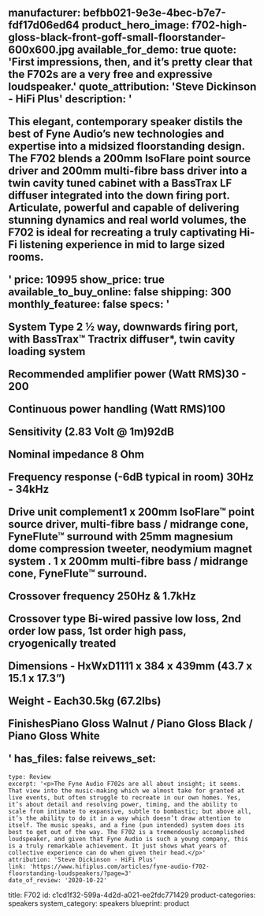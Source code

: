 manufacturer: befbb021-9e3e-4bec-b7e7-fdf17d06ed64
product_hero_image: f702-high-gloss-black-front-goff-small-floorstander-600x600.jpg
available_for_demo: true
quote: 'First impressions, then, and it’s pretty clear that the F702s are a very free and expressive loudspeaker.'
quote_attribution: 'Steve Dickinson - HiFi Plus'
description: '<p>This elegant, contemporary speaker distils the best of Fyne Audio’s new technologies and expertise into a midsized floorstanding design. The F702 blends a 200mm IsoFlare point source driver and 200mm multi-fibre bass driver into a twin cavity tuned cabinet with a BassTrax LF diffuser integrated into the down firing port. Articulate, powerful and capable of delivering stunning dynamics and real world volumes, the F702 is ideal for recreating a truly captivating Hi-Fi listening experience in mid to large sized rooms.</p>'
price: 10995
show_price: true
available_to_buy_online: false
shipping: 300
monthly_featuree: false
specs: '<p>System Type 2 ½ way, downwards firing port, with BassTrax™ Tractrix diffuser*, twin cavity loading system</p><p>Recommended amplifier power (Watt RMS)30 - 200</p><p>Continuous power handling (Watt RMS)100</p><p>Sensitivity (2.83 Volt @ 1m)92dB</p><p>Nominal impedance 8 Ohm</p><p>Frequency response (-6dB typical in room) 30Hz - 34kHz</p><p>Drive unit complement1 x 200mm IsoFlare™ point source driver, multi-fibre bass / midrange cone, FyneFlute™ surround with 25mm magnesium dome compression tweeter, neodymium magnet system . 1 x 200mm multi-fibre bass / midrange cone, FyneFlute™ surround.</p><p>Crossover frequency 250Hz &amp; 1.7kHz</p><p>Crossover type Bi-wired passive low loss, 2nd order low pass, 1st order high pass, cryogenically treated</p><p>Dimensions - HxWxD1111 x 384 x 439mm (43.7 x 15.1 x 17.3”)</p><p>Weight - Each30.5kg (67.2lbs)</p><p>FinishesPiano Gloss Walnut / Piano Gloss Black / Piano Gloss White</p>'
has_files: false
reivews_set:
  -
    type: Review
    excerpt: '<p>The Fyne Audio F702s are all about insight; it seems. That view into the music-making which we almost take for granted at live events, but often struggle to recreate in our own homes. Yes, it’s about detail and resolving power, timing, and the ability to scale from intimate to expansive, subtle to bombastic; but above all, it’s the ability to do it in a way which doesn’t draw attention to itself. The music speaks, and a fine (pun intended) system does its best to get out of the way. The F702 is a tremendously accomplished loudspeaker, and given that Fyne Audio is such a young company, this is a truly remarkable achievement. It just shows what years of collective experience can do when given their head.</p>'
    attribution: 'Steve Dickinson - HiFi Plus'
    link: 'https://www.hifiplus.com/articles/fyne-audio-f702-floorstanding-loudspeakers/?page=3'
    date_of_review: '2020-10-22'
title: F702
id: c1cd1f32-599a-4d2d-a021-ee2fdc771429
product-categories: speakers
system_category: speakers
blueprint: product
